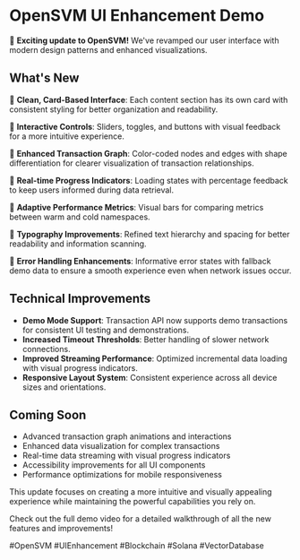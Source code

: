 # OpenSVM UI Enhancement Demo

📢 **Exciting update to OpenSVM!** We've revamped our user interface with modern design patterns and enhanced visualizations.

## What's New

🔹 **Clean, Card-Based Interface**: Each content section has its own card with consistent styling for better organization and readability.

🔹 **Interactive Controls**: Sliders, toggles, and buttons with visual feedback for a more intuitive experience.

🔹 **Enhanced Transaction Graph**: Color-coded nodes and edges with shape differentiation for clearer visualization of transaction relationships.

🔹 **Real-time Progress Indicators**: Loading states with percentage feedback to keep users informed during data retrieval.

🔹 **Adaptive Performance Metrics**: Visual bars for comparing metrics between warm and cold namespaces.

🔹 **Typography Improvements**: Refined text hierarchy and spacing for better readability and information scanning.

🔹 **Error Handling Enhancements**: Informative error states with fallback demo data to ensure a smooth experience even when network issues occur.

## Technical Improvements

- **Demo Mode Support**: Transaction API now supports demo transactions for consistent UI testing and demonstrations.
- **Increased Timeout Thresholds**: Better handling of slower network connections.
- **Improved Streaming Performance**: Optimized incremental data loading with visual progress indicators.
- **Responsive Layout System**: Consistent experience across all device sizes and orientations.

## Coming Soon

- Advanced transaction graph animations and interactions
- Enhanced data visualization for complex transactions
- Real-time data streaming with visual progress indicators
- Accessibility improvements for all UI components
- Performance optimizations for mobile responsiveness

This update focuses on creating a more intuitive and visually appealing experience while maintaining the powerful capabilities you rely on.

Check out the full demo video for a detailed walkthrough of all the new features and improvements!

#OpenSVM #UIEnhancement #Blockchain #Solana #VectorDatabase